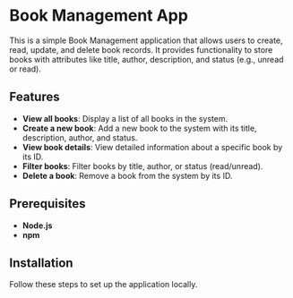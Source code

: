 # Book Management App

This is a simple Book Management application that allows users to create, read, update, and delete book records. It provides functionality to store books with attributes like title, author, description, and status (e.g., unread or read).

## Features
- **View all books**: Display a list of all books in the system.
- **Create a new book**: Add a new book to the system with its title, description, author, and status.
- **View book details**: View detailed information about a specific book by its ID.
- **Filter books**: Filter books by title, author, or status (read/unread).
- **Delete a book**: Remove a book from the system by its ID.

## Prerequisites

- **Node.js**
- **npm**

## Installation

Follow these steps to set up the application locally.

